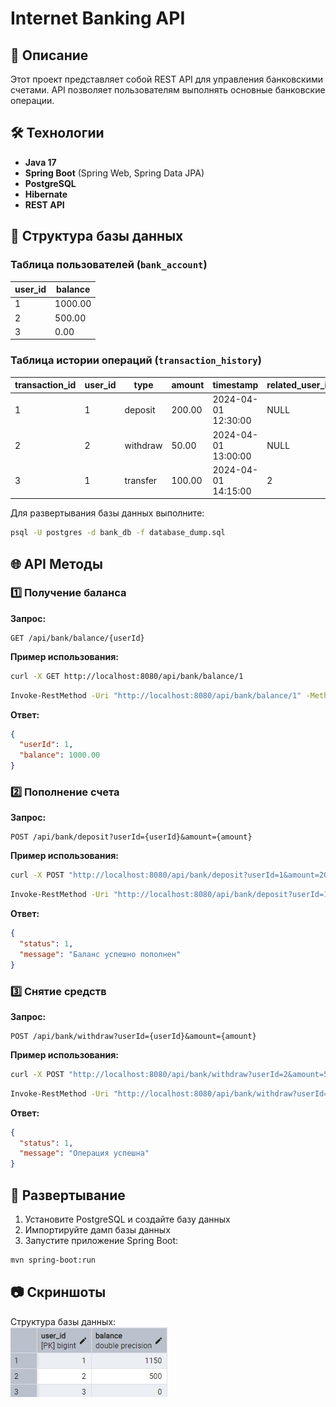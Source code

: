 # Internet Banking API

## 📌 Описание

Этот проект представляет собой REST API для управления банковскими счетами. API позволяет пользователям выполнять основные банковские операции.

## 🛠 Технологии
- **Java 17**
- **Spring Boot** (Spring Web, Spring Data JPA)
- **PostgreSQL**
- **Hibernate**
- **REST API**

## 📂 Структура базы данных

### Таблица пользователей (`bank_account`)
| user_id | balance |
|---------|---------|
| 1       | 1000.00 |
| 2       | 500.00  |
| 3       | 0.00    |

### Таблица истории операций (`transaction_history`)
| transaction_id | user_id | type     | amount | timestamp           | related_user_id |
|----------------|---------|----------|--------|---------------------|-----------------|
| 1              | 1       | deposit  | 200.00 | 2024-04-01 12:30:00 | NULL            |
| 2              | 2       | withdraw | 50.00  | 2024-04-01 13:00:00 | NULL            |
| 3              | 1       | transfer | 100.00 | 2024-04-01 14:15:00 | 2               |

Для развертывания базы данных выполните:
```bash
psql -U postgres -d bank_db -f database_dump.sql
```

## 🌐 API Методы

### 1️⃣ Получение баланса
**Запрос:**
```
GET /api/bank/balance/{userId}
```

**Пример использования:**
```bash
curl -X GET http://localhost:8080/api/bank/balance/1
```
```bash
Invoke-RestMethod -Uri "http://localhost:8080/api/bank/balance/1" -Method Get
```
**Ответ:**
```json
{
  "userId": 1,
  "balance": 1000.00
}
```

### 2️⃣ Пополнение счета
**Запрос:**
```
POST /api/bank/deposit?userId={userId}&amount={amount}
```

**Пример использования:**
```bash
curl -X POST "http://localhost:8080/api/bank/deposit?userId=1&amount=200.00"
```
```bash
Invoke-RestMethod -Uri "http://localhost:8080/api/bank/deposit?userId=1&amount=200.00" -Method Post

```
**Ответ:**
```json
{
  "status": 1,
  "message": "Баланс успешно пополнен"
}
```

### 3️⃣ Снятие средств
**Запрос:**
```
POST /api/bank/withdraw?userId={userId}&amount={amount}
```

**Пример использования:**
```bash
curl -X POST "http://localhost:8080/api/bank/withdraw?userId=2&amount=50.00"
```
```bash
Invoke-RestMethod -Uri "http://localhost:8080/api/bank/withdraw?userId=1&amount=50.00" -Method Post
```
**Ответ:**
```json
{
  "status": 1,
  "message": "Операция успешна"
}
```

## 🚀 Развертывание

1. Установите PostgreSQL и создайте базу данных
2. Импортируйте дамп базы данных
3. Запустите приложение Spring Boot:
```bash
mvn spring-boot:run
```

## 📷 Скриншоты
Структура базы данных:  
![DB Structure](screenshots/db_structure.png)

